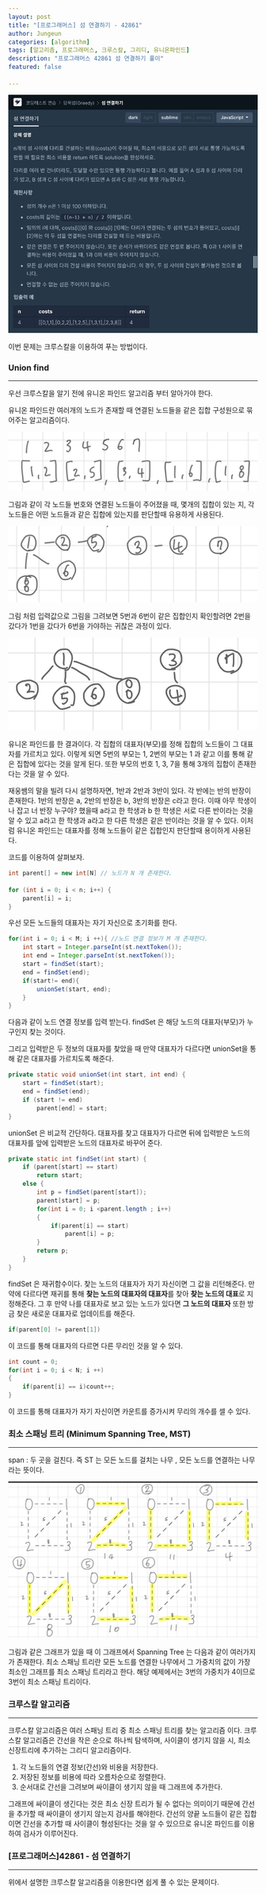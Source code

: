 ```yaml
---
layout: post
title: "[프로그래머스] 섬 연결하기 - 42861"
author: Jungeun
categories: [algorithm]
tags: [알고리즘, 프로그래머스, 크루스칼, 그리디, 유니온파인드]
description: "프로그래머스 42861 섬 연결하기 풀이"
featured: false

---
```


![섬 연결하기](/assets/images/programmers/42861_pro_1.png)

이번 문제는 크루스칼을 이용하여 푸는 방법이다.

### Union find

------

우선 크루스칼을 알기 전에 유니온 파인드 알고리즘 부터 알아가야 한다.

유니온 파인드란 여러개의 노드가 존재할 때 연결된 노드들을 같은 집합 구성원으로 묶어주는 알고리즘이다.

![섬 연결하기](/assets/images/programmers/42861_pro_2.png)

그림과 같이 각 노드들 번호와 연결된 노드들이 주어졌을 때, 몇개의 집합이 있는 지, 각 노드들은 어떤 노드들과 같은 집합에 있는지를 판단할때 유용하게 사용된다.

![섬 연결하기](/assets/images/programmers/42861_pro_3.png)

그림 처럼 입력값으로 그림을 그려보면 5번과 6번이 같은 집합인지 확인할려면 2번을 갔다가 1번을 갔다가 6번을 가야하는 귀찮은 과정이 있다. 

![섬 연결하기](/assets/images/programmers/42861_pro_4.png)

유니온 파인드를 한 결과이다. 각 집합의 대표자(부모)를 정해 집합의 노드들이 그 대표자를 가르치고 있다. 이렇게 되면 5번의 부모는 1, 2번의 부모는 1 과 같고 이를 통해 같은 집합에 있다는 것을 알게 된다. 또한 부모의 번호 1, 3, 7을 통해 3개의 집합이 존재한다는 것을 알 수 있다.

재웅쌤의 말을 빌려 다시 설명하자면, 1반과 2반과 3반이 있다. 각 반에는 반의 반장이 존재한다. 1반의 반장은 a, 2반의 반장은 b, 3반의 반장은 c라고 한다. 이때 아무 학생이나 잡고 너 반장 누구야? 했을때 a라고 한 학생과 b 한 학생은 서로 다른 반이라는 것을 알 수 있고 a라고 한 학생과 a라고 한 다른 학생은 같은 반이라는 것을 알 수 있다. 이처럼 유니온 파인드는 대표자를 정해 노드들이 같은 집합인지 판단할때 용이하게 사용된다. 

 코드를 이용하여 살펴보자.

```java
int parent[] = new int[N] // 노드가 N 개 존재한다.

for (int i = 0; i < n; i++) {
	parent[i] = i;
}
```

우선 모든 노드들의 대표자는 자기 자신으로 초기화를 한다.

```java
for(int i = 0; i < M; i ++){ //노드 연결 정보가 M 개 존재한다.
	int start = Integer.parseInt(st.nextToken());
	int end = Integer.parseInt(st.nextToken());
    start = findSet(start);
    end = findSet(end);
    if(start!= end){
        unionSet(start, end);
    }
}
```

다음과 같이 노드 연결 정보를 입력 받는다. findSet 은 해당 노드의 대표자(부모)가 누구인지 찾는 것이다.

그리고 입력받은 두 정보의 대표자를 찾았을 때 만약 대표자가 다르다면 unionSet을 통해 같은 대표자를 가르치도록 해준다.

```java
private static void unionSet(int start, int end) {
	start = findSet(start);
	end = findSet(end);
	if (start != end)
		parent[end] = start;
}
```

unionSet 은 비교적 간단하다. 대표자를 찾고 대표자가 다르면 뒤에 입력받은 노드의 대표자를 앞에 입력받은 노드의 대표자로 바꾸어 준다. 

```java
private static int findSet(int start) {
	if (parent[start] == start)
		return start;
	else {
		int p = findSet(parent[start]);
		parent[start] = p;
		for(int i = 0; i <parent.length ; i++)
		{
			if(parent[i] == start)
				parent[i] = p;
		}
		return p;
	}
}
```

findSet 은 재귀함수이다. 찾는 노드의 대표자가 자기 자신이면 그 값을 리턴해준다. 만약에 다르다면 재귀를 통해 **찾는 노드의 대표자의 대표자**를 찾아 **찾는 노드의 대표**로 지정해준다. 그 후 만약 나를 대표자로 보고 있는 노드가 있다면 **그 노드의 대표자** 또한 방금 찾은 새로운 대표자로 업데이트를 해준다.

```java
if(parent[0] != parent[1])
```

이 코드를 통해 대표자의 다르면 다른 무리인 것을 알 수 있다.

```java
int count = 0;
for(int i = 0; i < N; i ++)
{
	if(parent[i] == i)count++;
}
```

이 코드를 통해 대표자가 자기 자신이면 카운트를 증가시켜 무리의 개수를 셀 수 있다.

### 최소 스패닝 트리 (Minimum Spanning Tree, MST)

------

span : 두 곳을 걸친다. 즉 ST 는 모든 노드를 걸치는 나무 , 모든 노드를 연결하는 나무라는 뜻이다.

![섬 연결하기](/assets/images/programmers/42861_pro_5.png)

그림과 같은 그래프가 있을 때 이 그래프에서 Spanning Tree 는 다음과 같이 여러가지가 존재한다. 최소 스패닝 트리란 모든 노드를 연결한 나무에서 그 가중치의 값이 가장 최소인 그래프를 최소 스패닝 트리라고 한다. 해당 예제에서는 3번의 가중치가 4이므로 3번이 최소 스패닝 트리이다. 

### 크루스칼 알고리즘

------

크루스칼 알고리즘은 여러 스패닝 트리 중 최소 스패닝 트리를 찾는 알고리즘 이다. 크루스칼 알고리즘은 간선을 작은 순으로 하나씩 탐색하며, 사이클이 생기지 않을 시, 최소 신장트리에 추가하는 그리디 알고리즘이다. 

1. 각 노드들의 연결 정보(간선)와 비용을 저장한다.
2. 저장된 정보를 비용에 따라 오름차순으로 정렬한다. 
3. 순서대로 간선을 그려보며 싸이클이 생기지 않을 때 그래프에 추가한다.

그래프에 싸이클이 생긴다는 것은 최소 신장 트리가 될 수 없다는 의미이기 때문에 간선을 추가할 때 싸이클이 생기지 않는지 검사를 해야한다. 간선의 양끝 노드들이 같은 집합이면 간선을 추가할 때 사이클이 형성된다는 것을 알 수 있으므로 유니온 파인드를 이용하여 검사가 이루어진다.

### [프로그래머스]42861 - 섬 연결하기

------

위에서 설명한 크루스칼 알고리즘을 이용한다면 쉽게 풀 수 있는 문제이다. 

<script src="https://gist.github.com/JungeunKwon/64a6dab9d3edc46861cf2e8b357fca4c.js"></script>